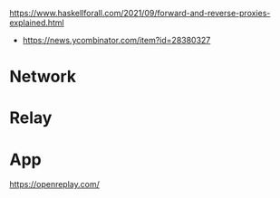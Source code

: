 https://www.haskellforall.com/2021/09/forward-and-reverse-proxies-explained.html
* https://news.ycombinator.com/item?id=28380327

# Network

# Relay


# App
https://openreplay.com/